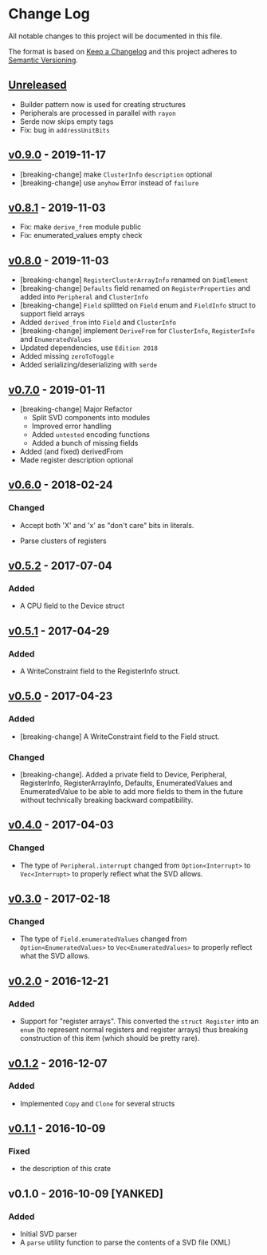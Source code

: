 # Change Log

All notable changes to this project will be documented in this file.

The format is based on [Keep a Changelog](http://keepachangelog.com/)
and this project adheres to [Semantic Versioning](http://semver.org/).

## [Unreleased]

- Builder pattern now is used for creating structures
- Peripherals are processed in parallel with `rayon`
- Serde now skips empty tags
- Fix: bug in `addressUnitBits`

## [v0.9.0] - 2019-11-17

- [breaking-change]  make `ClusterInfo` `description` optional
- [breaking-change]  use `anyhow` Error instead of `failure`

## [v0.8.1] - 2019-11-03

- Fix: make `derive_from` module public
- Fix: enumerated_values empty check

## [v0.8.0] - 2019-11-03

- [breaking-change]  `RegisterClusterArrayInfo` renamed on `DimElement`
- [breaking-change] `Defaults` field renamed on `RegisterProperties`
  and added into `Peripheral` and `ClusterInfo`
- [breaking-change] `Field` splitted on `Field` enum and `FieldInfo` struct
  to support field arrays
- Added `derived_from` into `Field` and `ClusterInfo`
- [breaking-change] implement `DeriveFrom` for `ClusterInfo`,
  `RegisterInfo` and `EnumeratedValues`
- Updated dependencies, use `Edition 2018`
- Added missing `zeroToToggle`
- Added serializing/deserializing with `serde`

## [v0.7.0] - 2019-01-11

- [breaking-change] Major Refactor
  - Split SVD components into modules
  - Improved error handling
  - Added `untested` encoding functions
  - Added a bunch of missing fields
- Added (and fixed) derivedFrom
- Made register description optional


## [v0.6.0] - 2018-02-24

### Changed

- Accept both 'X' and 'x' as "don't care" bits in literals.

- Parse clusters of registers

## [v0.5.2] - 2017-07-04

### Added

- A CPU field to the Device struct

## [v0.5.1] - 2017-04-29

### Added

- A WriteConstraint field to the RegisterInfo struct.

## [v0.5.0] - 2017-04-23

### Added

- [breaking-change] A WriteConstraint field to the Field struct.

### Changed

- [breaking-change]. Added a private field to Device, Peripheral, RegisterInfo,
  RegisterArrayInfo, Defaults, EnumeratedValues and EnumeratedValue to be able
  to add more fields to them in the future without technically breaking backward
  compatibility.

## [v0.4.0] - 2017-04-03

### Changed

- The type of `Peripheral.interrupt` changed from `Option<Interrupt>`
  to `Vec<Interrupt>` to properly reflect what the SVD allows.

## [v0.3.0] - 2017-02-18

### Changed

- The type of `Field.enumeratedValues` changed from `Option<EnumeratedValues>`
  to `Vec<EnumeratedValues>` to properly reflect what the SVD allows.

## [v0.2.0] - 2016-12-21

### Added

- Support for "register arrays". This converted the `struct Register` into an
  `enum` (to represent normal registers and register arrays) thus breaking
  construction of this item (which should be pretty rare).

## [v0.1.2] - 2016-12-07

### Added

- Implemented `Copy` and `Clone` for several structs

## [v0.1.1] - 2016-10-09

### Fixed

- the description of this crate

## v0.1.0 - 2016-10-09 [YANKED]

### Added

- Initial SVD parser
- A `parse` utility function to parse the contents of a SVD file (XML)

[Unreleased]: https://github.com/rust-embedded/svd/compare/v0.9.0...HEAD
[v0.9.0]: https://github.com/rust-embedded/svd/compare/v0.8.1...v0.9.0
[v0.8.1]: https://github.com/rust-embedded/svd/compare/v0.8.0...v0.8.1
[v0.8.0]: https://github.com/rust-embedded/svd/compare/v0.7.0...v0.8.0
[v0.7.0]: https://github.com/rust-embedded/svd/compare/v0.6.0...v0.7.0
[v0.6.0]: https://github.com/rust-embedded/svd/compare/v0.5.2...v0.6.0
[v0.5.2]: https://github.com/rust-embedded/svd/compare/v0.5.1...v0.5.2
[v0.5.1]: https://github.com/rust-embedded/svd/compare/v0.5.0...v0.5.1
[v0.5.0]: https://github.com/rust-embedded/svd/compare/v0.4.0...v0.5.0
[v0.4.0]: https://github.com/rust-embedded/svd/compare/v0.3.0...v0.4.0
[v0.3.0]: https://github.com/rust-embedded/svd/compare/v0.2.0...v0.3.0
[v0.2.0]: https://github.com/rust-embedded/svd/compare/v0.1.2...v0.2.0
[v0.1.2]: https://github.com/rust-embedded/svd/compare/v0.1.1...v0.1.2
[v0.1.1]: https://github.com/rust-embedded/svd/compare/v0.1.0...v0.1.1
